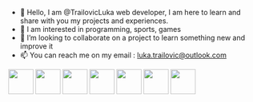 - 👋 Hello, I am @TrailovicLuka  web developer, I am here to learn and share with you my projects and experiences.
- 👀 I am interested in programming, sports, games
- 💞️ I’m looking to collaborate on a project to learn something new and improve it 
- 📫 You can reach me on my email : luka.trailovic@outlook.com
<!DOCTYPE html>
<html lang="en">
  <head>
    <meta charset="utf-8" />
  </head>
  <body>
      <img src="https://cdn.jsdelivr.net/gh/devicons/devicon/icons/html5/html5-original.svg" width="50" height="50" />
      <img src="https://cdn.jsdelivr.net/gh/devicons/devicon/icons/css3/css3-original.svg" width="50" height="50" />
      <img src="https://cdn.jsdelivr.net/gh/devicons/devicon/icons/php/php-original.svg" width="50" height="50" />
      <img src="https://cdn.jsdelivr.net/gh/devicons/devicon/icons/html5/html5-original.svg" width="50" height="50" />
      <img src="https://cdn.jsdelivr.net/gh/devicons/devicon/icons/html5/html5-original.svg" width="50" height="50" />
      <img src="https://cdn.jsdelivr.net/gh/devicons/devicon/icons/html5/html5-original.svg" width="50" height="50" />
      <img src="https://cdn.jsdelivr.net/gh/devicons/devicon/icons/html5/html5-original.svg" width="50" height="50" />
  </body>
</html>
